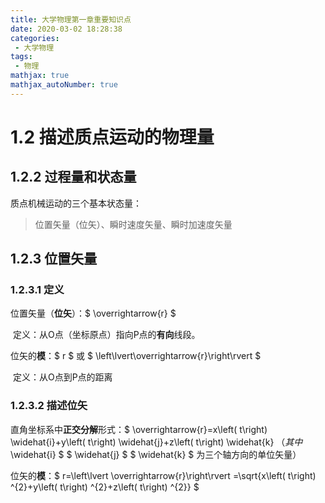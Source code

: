 ```yaml
---
title: 大学物理第一章重要知识点
date: 2020-03-02 18:28:38
categories:
 - 大学物理
tags:
 - 物理
mathjax: true
mathjax_autoNumber: true
---
```


# 1.2 描述质点运动的物理量

## 1.2.2 过程量和状态量

质点机械运动的三个基本状态量：

> 位置矢量（位矢）、瞬时速度矢量、瞬时加速度矢量

## 1.2.3 位置矢量

### 1.2.3.1 定义

位置矢量（**位矢**）：$ \overrightarrow{r} $

​		定义：从O点（坐标原点）指向P点的**有向**线段。

位矢的**模**：$ r $ 或 $ \left\lvert\overrightarrow{r}\right\rvert $

​		定义：从O点到P点的距离

### 1.2.3.2 描述位矢

直角坐标系中**正交分解**形式：$ \overrightarrow{r}=x\left( t\right) \widehat{i}+y\left( t\right) \widehat{j}+z\left( t\right) \widehat{k} $（其中$ \widehat{i} $ $ \widehat{j} $ $ \widehat{k} $ 为三个轴方向的单位矢量）

位矢的**模**：$ r=\left\lvert \overrightarrow{r}\right\rvert =\sqrt{x\left( t\right) ^{2}+y\left( t\right) ^{2}+z\left( t\right) ^{2}} $